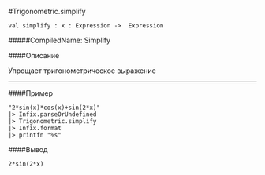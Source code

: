 #Trigonometric.simplify

	val simplify : x : Expression ->  Expression 


#####CompiledName: Simplify


####Описание
	
Упрощает тригонометрическое выражение

----------

####Пример

    "2*sin(x)*cos(x)+sin(2*x)"
    |> Infix.parseOrUndefined
    |> Trigonometric.simplify
    |> Infix.format
    |> printfn "%s"


####Вывод

    2*sin(2*x)




